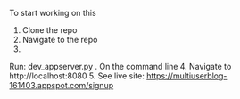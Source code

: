 To start working on this

1. Clone the repo
2. Navigate to the repo
3. 
Run: 
dev_appserver.py .
On the command line
4. Navigate to http://localhost:8080
5. See live site: https://multiuserblog-161403.appspot.com/signup
